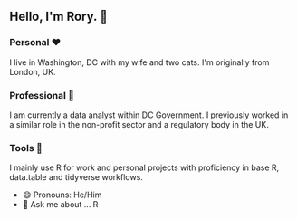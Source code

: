 ## Hello, I'm Rory. 👋
### Personal ❤
I live in Washington, DC with my wife and two cats. I'm originally from London, UK.

### Professional 🏢
I am currently a data analyst within DC Government. I previously worked in a similar role in the non-profit sector and a regulatory body in the UK.

### Tools 🔨
I mainly use R for work and personal projects with proficiency in base R, data.table and tidyverse workflows.

- 😄 Pronouns: He/Him
- 💬 Ask me about ... R

<!--
**hello-im-rory/hello-im-rory** is a ✨ _special_ ✨ repository because its `README.md` (this file) appears on your GitHub profile.

Here are some ideas to get you started:

- 🔭 I’m currently working on ...
- 🌱 I’m currently learning ...
- 👯 I’m looking to collaborate on ...
- 🤔 I’m looking for help with ...
- 💬 Ask me about ...
- 📫 How to reach me: ...
- 😄 Pronouns: ...
- ⚡ Fun fact: ...
-->
